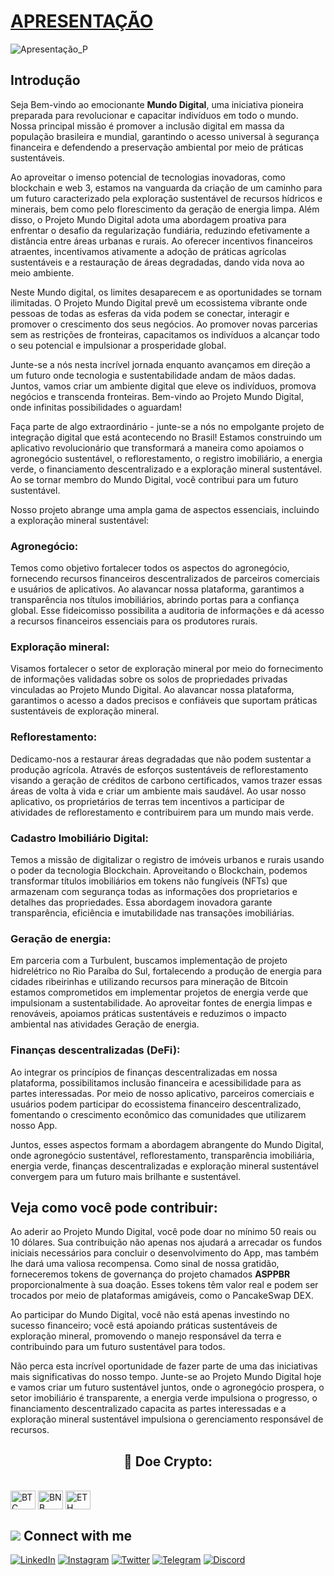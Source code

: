 # [APRESENTAÇÃO](https://www.asppibra.com.br/)

![Apresentação_P](https://github.com/ASPPIBRA-DAO/ASPPIBRA-DAO/assets/80177249/8fe797b9-2876-4240-8d05-87634eacb196)

## Introdução

Seja Bem-vindo ao emocionante **Mundo Digital**, uma iniciativa pioneira preparada para revolucionar e capacitar indivíduos em todo o mundo. Nossa principal missão é promover a inclusão digital em massa da população brasileira e mundial, garantindo o acesso universal à segurança financeira e defendendo a preservação ambiental por meio de práticas sustentáveis.

Ao aproveitar o imenso potencial de tecnologias inovadoras, como blockchain e web 3, estamos na vanguarda da criação de um caminho para um futuro caracterizado pela exploração sustentável de recursos hídricos e minerais, bem como pelo florescimento da geração de energia limpa. Além disso, o Projeto Mundo Digital adota uma abordagem proativa para enfrentar o desafio da regularização fundiária, reduzindo efetivamente a distância entre áreas urbanas e rurais. Ao oferecer incentivos financeiros atraentes, incentivamos ativamente a adoção de práticas agrícolas sustentáveis e a restauração de áreas degradadas, dando vida nova ao meio ambiente.

Neste Mundo digital, os limites desaparecem e as oportunidades se tornam ilimitadas. O Projeto Mundo Digital prevê um ecossistema vibrante onde pessoas de todas as esferas da vida podem se conectar, interagir e promover o crescimento dos seus negócios. Ao promover novas parcerias sem as restrições de fronteiras, capacitamos os indivíduos a alcançar todo o seu potencial e impulsionar a prosperidade global.

Junte-se a nós nesta incrível jornada enquanto avançamos em direção a um futuro onde tecnologia e sustentabilidade andam de mãos dadas. Juntos, vamos criar um ambiente digital que eleve os indivíduos, promova negócios e transcenda fronteiras. Bem-vindo ao Projeto Mundo Digital, onde infinitas possibilidades o aguardam!

Faça parte de algo extraordinário - junte-se a nós no empolgante projeto de integração digital que está acontecendo no Brasil! Estamos construindo um aplicativo revolucionário que transformará a maneira como apoiamos o agronegócio sustentável, o reflorestamento, o registro imobiliário, a energia verde, o financiamento descentralizado e a exploração mineral sustentável. Ao se tornar membro do Mundo Digital, você contribui para um futuro sustentável.

Nosso projeto abrange uma ampla gama de aspectos essenciais, incluindo a exploração mineral sustentável:

### Agronegócio: 

Temos como objetivo fortalecer todos os aspectos do agronegócio, fornecendo recursos financeiros descentralizados de parceiros comerciais e usuários de aplicativos. Ao alavancar nossa plataforma, garantimos a transparência nos títulos imobiliários, abrindo portas para a confiança global. Esse fideicomisso possibilita a auditoria de informações e dá acesso a recursos financeiros essenciais para os produtores rurais.

### Exploração mineral:

Visamos fortalecer o setor de exploração mineral por meio do fornecimento de informações validadas sobre os solos de propriedades privadas vinculadas ao Projeto Mundo Digital. Ao alavancar nossa plataforma, garantimos o acesso a dados precisos e confiáveis ​​que suportam práticas sustentáveis ​​de exploração mineral.

### Reflorestamento: 

Dedicamo-nos a restaurar áreas degradadas que não podem sustentar a produção agrícola. Através de esforços sustentáveis ​​de reflorestamento visando a geração de créditos de carbono certificados, vamos trazer essas áreas de volta à vida e criar um ambiente mais saudável. Ao usar nosso aplicativo, os proprietários de terras tem incentivos a participar de atividades de reflorestamento e contribuirem para um mundo mais verde.

### Cadastro Imobiliário Digital: 

Temos a missão de digitalizar o registro de imóveis urbanos e rurais usando o poder da tecnologia Blockchain. Aproveitando o Blockchain, podemos transformar títulos imobiliários em tokens não fungíveis (NFTs) que armazenam com segurança todas as informações dos proprietarios e detalhes das propriedades. Essa abordagem inovadora garante transparência, eficiência e imutabilidade nas transações imobiliárias.

### Geração de energia: 

Em parceria com a Turbulent, buscamos implementação de projeto hidrelétrico no Rio Paraíba do Sul, fortalecendo a produção de energia para cidades ribeirinhas e utilizando recursos para mineração de Bitcoin estamos comprometidos em implementar projetos de energia verde que impulsionam a sustentabilidade. Ao aproveitar fontes de energia limpas e renováveis, apoiamos práticas sustentáveis e reduzimos o impacto ambiental nas atividades Geração de energia.

### Finanças descentralizadas (DeFi): 

Ao integrar os princípios de finanças descentralizadas em nossa plataforma, possibilitamos inclusão financeira e acessibilidade para as partes interessadas. Por meio de nosso aplicativo, parceiros comerciais e usuários podem participar do ecossistema financeiro descentralizado, fomentando o crescimento econômico das comunidades que utilizarem nosso App.

Juntos, esses aspectos formam a abordagem abrangente do Mundo Digital, onde agronegócio sustentável, reflorestamento, transparência imobiliária, energia verde, finanças descentralizadas e exploração mineral sustentável convergem para um futuro mais brilhante e sustentável.

## Veja como você pode contribuir: 

Ao aderir ao Projeto Mundo Digital, você pode doar no mínimo 50 reais ou 10 dólares. Sua contribuição não apenas nos ajudará a arrecadar os fundos iniciais necessários para concluir o desenvolvimento do App, mas também lhe dará uma valiosa recompensa. Como sinal de nossa gratidão, forneceremos tokens de governança do projeto chamados **ASPPBR** proporcionalmente à sua doação. Esses tokens têm valor real e podem ser trocados por meio de plataformas amigáveis, como o PancakeSwap DEX.

Ao participar do Mundo Digital, você não está apenas investindo no sucesso financeiro; você está apoiando práticas sustentáveis ​​de exploração mineral, promovendo o manejo responsável da terra e contribuindo para um futuro sustentável para todos.

Não perca esta incrível oportunidade de fazer parte de uma das iniciativas mais significativas do nosso tempo. Junte-se ao Projeto Mundo Digital hoje e vamos criar um futuro sustentável juntos, onde o agronegócio prospera, o setor imobiliário é transparente, a energia verde impulsiona o progresso, o financiamento descentralizado capacita as partes interessadas e a exploração mineral sustentável impulsiona o gerenciamento responsável de recursos.

## <h2 align="center">🎁 Doe Crypto:</h2>

<div style="display: inline_block"><br>
<img align="center" alt="BTC" height="30" width="40" src="https://user-images.githubusercontent.com/80177249/180482937-475896ac-4853-470f-80da-dae18bcf7748.svg">
<img align="center" alt="BNB" height="30" width="40" src="https://user-images.githubusercontent.com/80177249/180481724-2560053f-dcd3-4879-a63f-5801eb373e66.svg">
<img align="center" alt="ETH" height="30" width="40" src="https://user-images.githubusercontent.com/80177249/180481896-cf45cdde-72f9-4986-8181-9ee64fae126d.svg">

## <img src="https://img.icons8.com/nolan/25/computer.png"/> Connect with me

[![LinkedIn](https://img.shields.io/badge/linkedin-%230077B5.svg?&style=for-the-badge&logo=linkedin&logoColor=white)](https://linkedin.com/company/asppibra-dao/) 
[![Instagram](https://img.shields.io/badge/Instagram-%23E4405F.svg?style=for-the-badge&logo=Instagram&logoColor=white)](https://instagram.com/asppibra/) 
[![Twitter](https://img.shields.io/badge/twitter-%231DA1F2.svg?&style=for-the-badge&logo=twitter&logoColor=white)](https://twitter.com/ASPPIBRA_ORG) 
[![Telegram](https://img.shields.io/badge/Telegram-2CA5E0?style=for-the-badge&logo=telegram&logoColor=white)](https://t.me/Mundo_Digital_BR)
[![Discord](https://img.shields.io/badge/Discord-7289DA?style=for-the-badge&logo=discord&logoColor=white)](https://discord)

</div>
